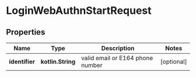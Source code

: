 
# LoginWebAuthnStartRequest

## Properties
Name | Type | Description | Notes
------------ | ------------- | ------------- | -------------
**identifier** | **kotlin.String** | valid email or E164 phone number |  [optional]



